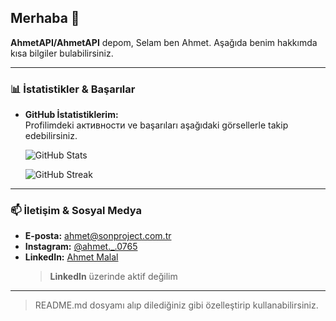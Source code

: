 ## Merhaba 👋

**AhmetAPI/AhmetAPI** depom, Selam ben Ahmet. Aşağıda benim hakkımda kısa bilgiler bulabilirsiniz.

---
### 📊 İstatistikler & Başarılar

- **GitHub İstatistiklerim:**  
  Profilimdeki активности ve başarıları aşağıdaki görsellerle takip edebilirsiniz.
  
  ![GitHub Stats](https://github-readme-stats.vercel.app/api?username=AhmetAPI&show_icons=true&theme=radical)
  
  ![GitHub Streak](https://github-readme-streak-stats.herokuapp.com/?user=AhmetAPI&theme=radical)

---
### 📫 İletişim & Sosyal Medya

- **E-posta:** [ahmet@sonproject.com.tr](mailto:ahmet@sonproject.com.tr)  
- **Instagram:** [@ahmet._.0765](https://www.instagram.com/ahmet._.0765/)  
- **LinkedIn:** [Ahmet Malal](https://www.linkedin.com/in/ahmet-malal-019172352/)  
  > **LinkedIn** üzerinde aktif değilim  

---

> README.md dosyamı alıp dilediğiniz gibi özelleştirip kullanabilirsiniz.
